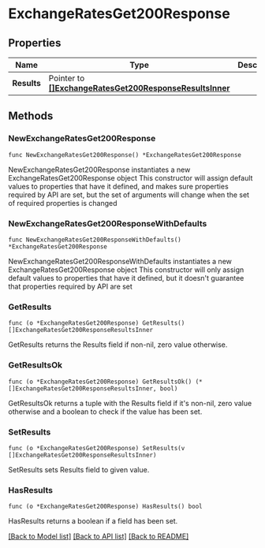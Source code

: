 # ExchangeRatesGet200Response

## Properties

Name | Type | Description | Notes
------------ | ------------- | ------------- | -------------
**Results** | Pointer to [**[]ExchangeRatesGet200ResponseResultsInner**](ExchangeRatesGet200ResponseResultsInner.md) |  | [optional] 

## Methods

### NewExchangeRatesGet200Response

`func NewExchangeRatesGet200Response() *ExchangeRatesGet200Response`

NewExchangeRatesGet200Response instantiates a new ExchangeRatesGet200Response object
This constructor will assign default values to properties that have it defined,
and makes sure properties required by API are set, but the set of arguments
will change when the set of required properties is changed

### NewExchangeRatesGet200ResponseWithDefaults

`func NewExchangeRatesGet200ResponseWithDefaults() *ExchangeRatesGet200Response`

NewExchangeRatesGet200ResponseWithDefaults instantiates a new ExchangeRatesGet200Response object
This constructor will only assign default values to properties that have it defined,
but it doesn't guarantee that properties required by API are set

### GetResults

`func (o *ExchangeRatesGet200Response) GetResults() []ExchangeRatesGet200ResponseResultsInner`

GetResults returns the Results field if non-nil, zero value otherwise.

### GetResultsOk

`func (o *ExchangeRatesGet200Response) GetResultsOk() (*[]ExchangeRatesGet200ResponseResultsInner, bool)`

GetResultsOk returns a tuple with the Results field if it's non-nil, zero value otherwise
and a boolean to check if the value has been set.

### SetResults

`func (o *ExchangeRatesGet200Response) SetResults(v []ExchangeRatesGet200ResponseResultsInner)`

SetResults sets Results field to given value.

### HasResults

`func (o *ExchangeRatesGet200Response) HasResults() bool`

HasResults returns a boolean if a field has been set.


[[Back to Model list]](../README.md#documentation-for-models) [[Back to API list]](../README.md#documentation-for-api-endpoints) [[Back to README]](../README.md)


